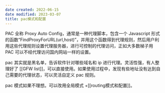 ```yaml
---
date created: 2022-06-15
date modified: 2023-03-07
title: pac模式和配置
---
```


PAC 全称 Proxy Auto Config，通常是一种代理脚本，包含一个 Javascript 形式的函数“FindProxyForURL(url,host)”，并用这个函数得到代理规则，然后用户利用这些代理规则设置代理服务器，进行可控制的代理访问，正如大多数梯子用 PAC 可以不经代理访问国内网站一样的设置。

pac 其实就是黑名单，告诉软件针对哪些域名和 ip 进行代理。灵活性强，有人整理好了 [[GFW list]]，可以直接使用。如果使用过程中，发现有些地址没有达到自己需要的代理状态，可以灵活自定义 pac 规则。

pac 模式如果不理想。可以改用全局模式 +[[routing模式和配置]]。
